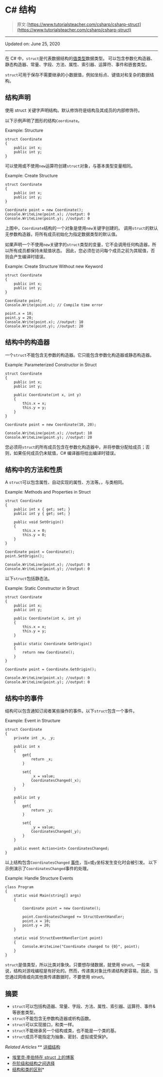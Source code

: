 # C# 结构

> 原文:[https://www.tutorialsteacher.com/csharp/csharp-struct](https://www.tutorialsteacher.com/csharp/csharp-struct)

* * *

Updated on: <time datetime="2020-06-25">June 25, 2020</time>

* * *

在 C# 中，`struct`是代表数据结构的[值类型](/csharp/csharp-value-type-and-reference-type)数据类型。 可以包含参数化构造器、静态构造器、常量、字段、方法、属性、索引器、运算符、事件和嵌套类型。

`struct`可用于保存不需要继承的小数据值，例如坐标点、键值对和复杂的数据结构。

## 结构声明

使用 struct 关键字声明结构。默认修饰符是结构及其成员的内部修饰符。

以下示例声明了图形的结构`Coordinate`。

Example: Structure

```
struct Coordinate
{
    public int x;
    public int y;
} 
```

可以使用或不使用`new`运算符创建`struct`对象，与基本类型变量相同。

Example: Create Structure

```
struct Coordinate
{
    public int x;
    public int y;
}

Coordinate point = new Coordinate();
Console.WriteLine(point.x); //output: 0  
Console.WriteLine(point.y); //output: 0 
```

上图中，`Coordinate`结构的一个对象是使用`new`关键字创建的。 调用`struct`的默认无参数构造器，将所有成员初始化为指定数据类型的默认值。

如果声明一个不使用`new`关键字的`struct`类型的变量，它不会调用任何构造器，所以所有成员都保持未赋值状态。 因此，您必须在访问每个成员之前为其赋值，否则会产生编译时错误。

Example: Create Structure Without new Keyword

```
struct Coordinate
{
    public int x;
    public int y;
}

Coordinate point;
Console.Write(point.x); // Compile time error  

point.x = 10;
point.y = 20;
Console.Write(point.x); //output: 10  
Console.Write(point.y); //output: 20 
```

## 结构中的构造器

一个`struct`不能包含无参数的构造器。它只能包含参数化构造器或静态构造器。

Example: Parameterized Constructor in Struct

```
struct Coordinate
{
    public int x;
    public int y;

    public Coordinate(int x, int y)
    {
        this.x = x;
        this.y = y;
    }
}

Coordinate point = new Coordinate(10, 20);

Console.WriteLine(point.x); //output: 10  
Console.WriteLine(point.y); //output: 20 
```

您必须将`struct`的所有成员包含在参数化构造器中，并将参数分配给成员；否则，如果任何成员仍未赋值，C# 编译器将给出编译时错误。

## 结构中的方法和性质

A `struct`可以包含属性、自动实现的属性、方法等。，与类相同。

Example: Methods and Properties in Struct

```
struct Coordinate
{
    public int x { get; set; }
    public int y { get; set; }

    public void SetOrigin()
    {
        this.x = 0;
        this.y = 0;
    }
}

Coordinate point = Coordinate();
point.SetOrigin();

Console.WriteLine(point.x); //output: 0  
Console.WriteLine(point.y); //output: 0 
```

以下`struct`包括静态法。

Example: Static Constructor in Struct

```
struct Coordinate
{
    public int x;
    public int y;

    public Coordinate(int x, int y)
    {
        this.x = x;
        this.y = y;
    }

    public static Coordinate GetOrigin()
    {
        return new Coordinate();
    }
}

Coordinate point = Coordinate.GetOrigin();

Console.WriteLine(point.x); //output: 0  
Console.WriteLine(point.y); //output: 0 
```

## 结构中的事件

结构可以包含通知订阅者某些操作的事件。以下`struct`包含一个事件。

Example: Event in Structure

```
struct Coordinate
{
    private int _x, _y;

    public int x 
    {
        get{
            return _x;
        }

        set{
            _x = value;
            CoordinatesChanged(_x);
        }
    }

    public int y
    {
        get{
            return _y;
        }

        set{
            _y = value;
            CoordinatesChanged(_y);
        }
    }

    public event Action<int> CoordinatesChanged;
} 
```

以上结构包含`CoordinatesChanged` [事件](/csharp/csharp-event)，当`x`或`y`坐标发生变化时会被引发。 以下示例演示了`CoordinatesChanged`事件的处理。

Example: Handle Structure Events

```
class Program
{
    static void Main(string[] args)
    {

        Coordinate point = new Coordinate();

        point.CoordinatesChanged += StructEventHandler;
        point.x = 10;
        point.y = 20;
    }

    static void StructEventHandler(int point)
    {
        Console.WriteLine("Coordinate changed to {0}", point);
    }
} 
```

`struct`是值类型，所以比类对象快。只要想存储数据，就使用 struct。一般来说，结构对游戏编程是有好处的。然而，传递类对象比传递结构更容易。因此，当您通过网络或向其他类传递数据时，不要使用 struct。

## 摘要

*   `struct`可以包括构造器、常量、字段、方法、属性、索引器、运算符、事件&等嵌套类型。
*   `struct`不能包含无参数构造器或析构函数。
*   `struct`可以实现接口，和类一样。
*   `struct`不能继承另一个结构或类，也不能是一个类的基。
*   `struct`成员不能指定为抽象、密封、虚拟或受保护。

*Related Articles* **   [详细结构](https://docs.microsoft.com/en-us/dotnet/csharp/language-reference/language-specification/structs)
*   [埃里克·李伯特在 struct 上的博客](https://blogs.msdn.com/b/ericlippert/archive/2008/05/14/mutating-readonly-structs.aspx )
*   [在阶级和结构之间选择](https://msdn.microsoft.com/en-us/library/ms229017.aspx )
*   [结构和类的区别](https://docs.microsoft.com/en-us/dotnet/csharp/language-reference/language-specification/structs#class-and-struct-differences)*